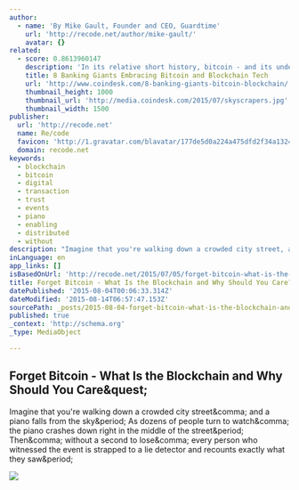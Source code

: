 ```yaml
---
author:
  - name: 'By Mike Gault, Founder and CEO, Guardtime'
    url: 'http://recode.net/author/mike-gault/'
    avatar: {}
related:
  - score: 0.8613960147
    description: 'In its relative short history, bitcoin - and its underlying technology the blockchain - have captivated thinkers around the world, but not everyone was quick to see the potential. Due in part to its initial billing as a threat to the traditional financial ecosystem, these institutions have perhaps understandably responded with sharp critiques and deep skepticism for the technology.'
    title: 8 Banking Giants Embracing Bitcoin and Blockchain Tech
    url: 'http://www.coindesk.com/8-banking-giants-bitcoin-blockchain/'
    thumbnail_height: 1000
    thumbnail_url: 'http://media.coindesk.com/2015/07/skyscrapers.jpg'
    thumbnail_width: 1500
publisher:
  url: 'http://recode.net'
  name: Re/code
  favicon: 'http://1.gravatar.com/blavatar/177de5d0a224a475dfd2f34a1324ee12?s=16'
  domain: recode.net
keywords:
  - blockchain
  - bitcoin
  - digital
  - transaction
  - trust
  - events
  - piano
  - enabling
  - distributed
  - without
description: "Imagine that you're walking down a crowded city street, and a piano falls from the sky. As dozens of people turn to watch, the piano crashes down right in the middle of the street. Then, without a second to lose, every person who witnessed the event is strapped to a lie detector and recounts exactly what they saw."
inLanguage: en
app_links: []
isBasedOnUrl: 'http://recode.net/2015/07/05/forget-bitcoin-what-is-the-blockchain-and-why-should-you-care/'
title: Forget Bitcoin - What Is the Blockchain and Why Should You Care?
datePublished: '2015-08-04T00:06:33.314Z'
dateModified: '2015-08-14T06:57:47.153Z'
sourcePath: _posts/2015-08-04-forget-bitcoin-what-is-the-blockchain-and-why-should-you-c.md
published: true
_context: 'http://schema.org'
_type: MediaObject

---
```

<article style=""><h1>Forget Bitcoin - What Is the Blockchain and Why Should You Care&amp;quest;</h1><p>Imagine that you're walking down a crowded city street&amp;comma; and a piano falls from the sky&amp;period; As dozens of people turn to watch&amp;comma; the piano crashes down right in the middle of the street&amp;period; Then&amp;comma; without a second to lose&amp;comma; every person who witnessed the event is strapped to a lie detector and recounts exactly what they saw&amp;period;</p><img src="https://i1.wp.com/recodetech.files.wordpress.com/2015/07/trust_shutterstock.jpg?fit=440%2C330&amp;quality=80&amp;strip=info" /></article>